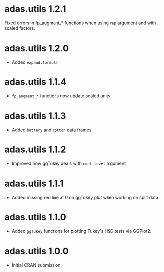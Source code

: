 # adas.utils 1.2.1

Fixed errors in fp_augment_* functions when using `rep` argument and with scaled factors.

# adas.utils 1.2.0

* Added `expand.formula`

# adas.utils 1.1.4

* `fp_augment_*` functions now update scaled units

# adas.utils 1.1.3

* Added `battery` and `cotton` data frames

# adas.utils 1.1.2

* Improved how ggTukey deals with `conf.level` argument

# adas.utils 1.1.1

* Added missing red line at 0 on ggTukey plot when working on split data.

# adas.utils 1.1.0

* Added `ggTukey` functions for plotting Tukey's HSD tests via GGPlot2.

# adas.utils 1.0.0

* Initial CRAN submission.
